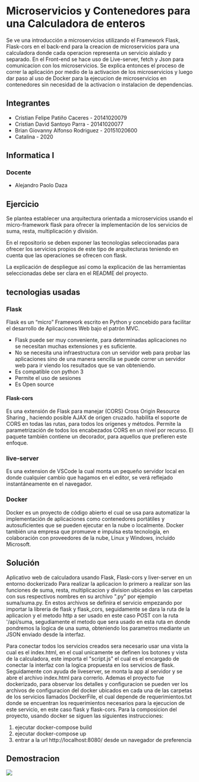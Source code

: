 # Microservicios y Contenedores para una Calculadora de enteros
Se ve una introducción a microservicios utilizando el Framework Flask, Flask-cors en el back-end para la creacion de microservicios para una calculadora donde cada operacion representa un servicio aislado y separado. En el Front-end se hace uso de Live-server, fetch y Json para comunicacion con los microservicios. Se explica entonces el proceso de correr la aplicación por medio de la activacion de los microservicios y luego dar paso al uso de Docker para la ejecucion de microservicios en contenedores sin necesidad de la activacion o instalacion de dependencias.

## Integrantes

* Cristian Felipe Patiño Caceres - 20141020079
* Cristian David Santoyo Parra - 20141020077 
* Brian Giovanny Alfonso Rodriguez - 20151020600
* Catalina - 2020

## Informatica I

### Docente

* Alejandro Paolo Daza 

## Ejercicio
Se plantea establecer una arquitectura orientada a microservicios usando el micro-framework flask para ofrecer la implementación de los servicios de suma, resta, multiplicación y división.

En el repositorio se deben exponer las tecnologías seleccionadas para ofrecer los servicios propios de este tipo de arquitecturas teniendo en cuenta que las operaciones se ofrecen con flask.

La explicación de despliegue así como la explicación de las herramientas seleccionadas debe ser clara en el README del proyecto.
## tecnologias usadas
### Flask
Flask es un “micro” Framework escrito en Python y concebido para facilitar el desarrollo de Aplicaciones Web bajo el patrón MVC.
* Flask puede ser muy conveniente, para determinadas aplicaciones no se necesitan muchas extensiones y es suficiente.
* No se necesita una infraestructura con un servidor web para probar las aplicaciones sino de una manera sencilla se puede correr un servidor web para ir viendo los resultados que se van obteniendo.
* Es compatible con python 3
* Permite el uso de sesiones
* Es Open source
#### Flask-cors
Es una extensión de Flask para manejar (CORS) Cross Origin Resource Sharing , haciendo posible AJAX de origen cruzado.
habilita el soporte de CORS en todas las rutas, para todos los orígenes y métodos. Permite la parametrización de todos los encabezados CORS en un nivel por recurso. El paquete también contiene un decorador, para aquellos que prefieren este enfoque.
### live-server
Es una extension de VSCode la cual monta un pequeño servidor local en donde cualquier cambio que hagamos en el editor, se verá reflejado instantáneamente en el navegador.
### Docker
Docker es un proyecto de código abierto el cual se usa para automatizar la implementación de aplicaciones como contenedores portátiles y autosuficientes que se pueden ejecutar en la nube o localmente. Docker  también una empresa que promueve e impulsa esta tecnología, en colaboración con proveedores de la nube, Linux y Windows, incluido Microsoft.
## Solución 

Aplicativo web de calculadora usando Flask, Flask-cors y liver-server en un entorno dockerizado
Para realizar la aplicacion lo primero a realizar son las funciones de suma, resta, multiplicacion y division ubicados en las carpetas con sus respectivos nombres en su archivo ".py" por ejemplo suma/suma.py. En estos archivos se definira el servicio empezando por importar la libreria de flask y flask_cors, seguidamente se dara la ruta de la aplicacion y el metodo http a ser usado en este caso POST con la ruta '/api/suma, segudiamente el metodo que sera usado en esta ruta en donde pondremos la logica de una suma, obteniendo los parametros mediante un JSON enviado desde la interfaz.

Para conectar todos los servicios creados sera necesario usar una vista la cual es el index.html, en el cual unicamente se definen los botones y vista de la calculadora, este importa el "script.js" el cual es el encargado de conectar la interfaz con la logica propuesta en los servicios de flask. 
Seguidamente con ayuda de liveserver, se monta la app al servidor y se abre el archivo index.html para correrlo.
Ademas el proyecto fue dockerizado, para observar los detalles y configuracion se pueden ver los archivos de configuracion del docker ubicados en cada una de las carpetas de los servicios llamados DockerFile, el cual depende de requerimientos.txt donde se encuentran los requerimientos necesarios para la ejecucion de este servicio, en este caso flask y flask-cors.
Para la composicion del proyecto, usando docker se siguen las siguientes instrucciones:

1. ejecutar docker-compose build
2. ejecutar docker-compose up
3. entrar a la url http://localhost:8080/ desde un navegador de preferencia


## Demostracion

![](demostracion.gif)
